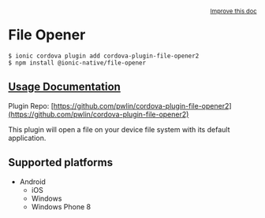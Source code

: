 <a style="float:right;font-size:12px;" href="http://github.com/ionic-team/ionic-native/edit/master/src/@ionic-native/plugins/file-opener/index.ts#L1">
  Improve this doc
</a>

# File Opener

```
$ ionic cordova plugin add cordova-plugin-file-opener2
$ npm install @ionic-native/file-opener
```

## [Usage Documentation](https://ionicframework.com/docs/native/file-opener/)

Plugin Repo: [https://github.com/pwlin/cordova-plugin-file-opener2](https://github.com/pwlin/cordova-plugin-file-opener2)

This plugin will open a file on your device file system with its default application.

## Supported platforms

- Android
  - iOS
  - Windows
  - Windows Phone 8
  


